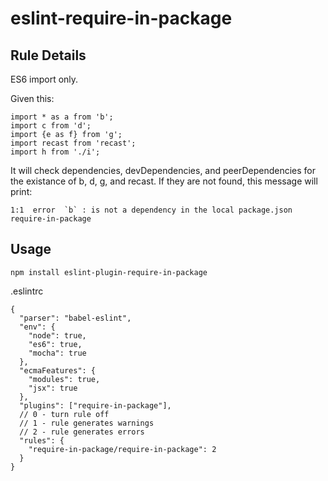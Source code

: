 eslint-require-in-package
=========================

Rule Details
------------
ES6 import only.

Given this:
```
import * as a from 'b';
import c from 'd';
import {e as f} from 'g';
import recast from 'recast';
import h from './i';
```

It will check dependencies, devDependencies, and peerDependencies for the existance of b, d, g, and recast. If they are not found, this message will print:
``` 
1:1  error  `b` : is not a dependency in the local package.json  require-in-package
```

Usage
-----
`npm install eslint-plugin-require-in-package`

.eslintrc
```
{
  "parser": "babel-eslint",
  "env": {
    "node": true,
    "es6": true,
    "mocha": true
  },
  "ecmaFeatures": {
    "modules": true,
    "jsx": true
  },
  "plugins": ["require-in-package"],
  // 0 - turn rule off
  // 1 - rule generates warnings
  // 2 - rule generates errors
  "rules": {
    "require-in-package/require-in-package": 2
  }
}
```



